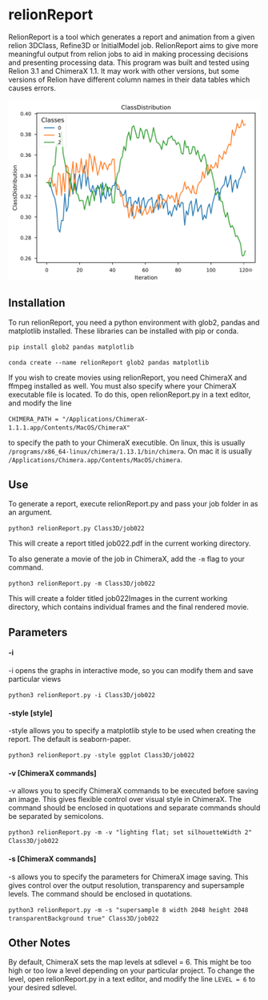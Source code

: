 # relionReport
RelionReport is a tool which generates a report and animation from a given relion 3DClass, Refine3D or InitialModel job. 
RelionReport aims to give more meaningful output from relion jobs to aid in making processing decisions and presenting processing data.
This program was built and tested using Relion 3.1 and ChimeraX 1.1. It may work with other versions, but some versions of Relion have different column names in their data tables which causes errors.

![Distribution Graph](/images/distribution.png)

## Installation
To run relionReport, you need a python environment with glob2, pandas and matplotlib installed. These libraries can be installed with pip or conda.

`pip install glob2 pandas matplotlib`

`conda create --name relionReport glob2 pandas matplotlib`

If you wish to create movies using relionReport, you need ChimeraX and ffmpeg installed as well. You must also specify where your ChimeraX executable file is located. To do this, open relionReport.py in a text editor, and modify the line

`CHIMERA_PATH = "/Applications/ChimeraX-1.1.1.app/Contents/MacOS/ChimeraX"` 

to specify the path to your ChimeraX executible. On linux, this is usually `/programs/x86_64-linux/chimera/1.13.1/bin/chimera`. On mac it is usually `/Applications/Chimera.app/Contents/MacOS/chimera`.

## Use
To generate a report, execute relionReport.py and pass your job folder in as an argument.

`python3 relionReport.py Class3D/job022`

This will create a report titled job022.pdf in the current working directory.

To also generate a movie of the job in ChimeraX, add the `-m` flag to your command.

`python3 relionReport.py -m Class3D/job022`

This will create a folder titled job022Images in the current working directory, which contains individual frames and the final rendered movie.

## Parameters

#### -i

-i opens the graphs in interactive mode, so you can modify them and save particular views

`python3 relionReport.py -i Class3D/job022`

#### -style [style]
-style allows you to specify a matplotlib style to be used when creating the report. The default is seaborn-paper.

`python3 relionReport.py -style ggplot Class3D/job022`

#### -v [ChimeraX commands]

-v allows you to specify ChimeraX commands to be executed before saving an image. This gives flexible control over visual style in ChimeraX.
The command should be enclosed in quotations and separate commands should be separated by semicolons.

`python3 relionReport.py -m -v "lighting flat; set silhouetteWidth 2" Class3D/job022`

#### -s [ChimeraX commands]

-s allows you to specify the parameters for ChimeraX image saving. This gives control over the output resolution, transparency and supersample levels.
The command should be enclosed in quotations.

`python3 relionReport.py -m -s "supersample 8 width 2048 height 2048 transparentBackground true" Class3D/job022`

## Other Notes

By default, ChimeraX sets the map levels at sdlevel = 6. This might be too high or too low a level depending on your particular project. To change the level, open relionReport.py in a text editor, and modify the line `LEVEL = 6` to your desired sdlevel.
